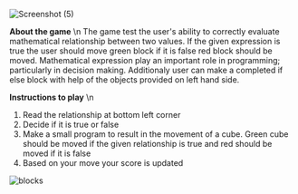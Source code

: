 ![Screenshot (5)](https://github.com/Malaika01/Task_Learnobots/assets/96372780/26c38d21-889f-43d1-ad80-9e71dce327e7)

**About the game** \n
The game test the user's ability to correctly evaluate mathematical relationship between two values. If the given expression is true the user should move green block if it is false 
red block should be moved. Mathematical expression play an important role in programming; particularly in decision making. Additionaly user can make a completed if else block with  help of the objects provided on left hand side.

**Instructions to play** \n
1. Read the relationship at bottom left corner
2. Decide if it is true or false
3. Make a small program to result in the movement of a cube. Green cube should be moved if the given relationship is true and red should be moved if it is false
4. Based on your move your score is updated

![blocks](https://github.com/Malaika01/Task_Learnobots/assets/96372780/0acc6ff3-90be-4286-8d0d-40074def572d)
